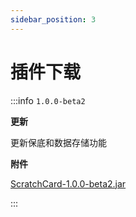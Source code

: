 ```yaml
---
sidebar_position: 3
---
```


# 插件下载

:::info `1.0.0-beta2`

**更新**

更新保底和数据存储功能

**附件**

[ScratchCard-1.0.0-beta2.jar](https://www.goodmc.cn/plugin/ScratchCard/ScratchCard-1.0.0-beta2.jar)

:::
